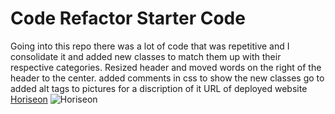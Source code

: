 # Code Refactor Starter Code
Going into this repo there was a lot of code that was repetitive and I consolidate it and added new classes to match them up with their respective categories.
Resized header and moved words on the right of the header to the center.
added comments in css to show the new classes go to
added alt tags to pictures for a discription of it
URL of deployed website [Horiseon](https://juanhernandez96.github.io/Challenge-1)
![Horiseon](/Pictures/horiseon.png) <br/>